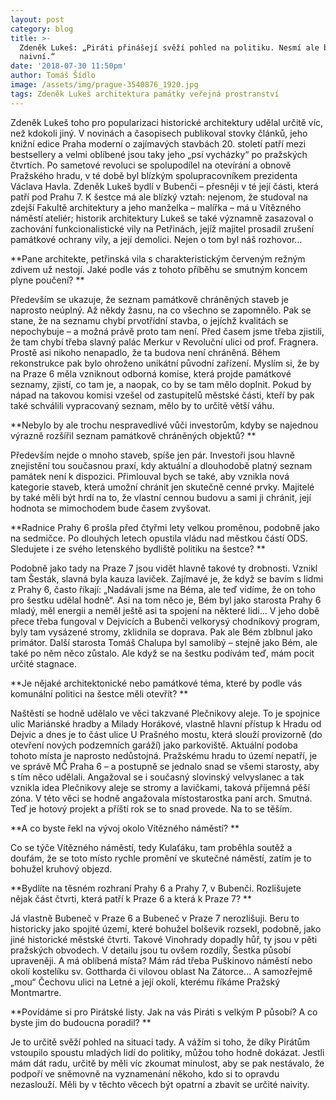 ```yaml
---
layout: post
category: blog
title: >-
  Zdeněk Lukeš: „Piráti přinášejí svěží pohled na politiku. Nesmí ale být
  naivní.“
date: '2018-07-30 11:50pm'
author: Tomáš Šídlo
image: /assets/img/prague-3540876_1920.jpg
tags: Zdeněk Lukeš architektura památky veřejná prostranství
---
```

Zdeněk Lukeš toho pro popularizaci historické architektury udělal určitě víc, než kdokoli jiný. V novinách a časopisech publikoval stovky článků, jeho knižní edice Praha moderní o zajímavých stavbách 20. století patří mezi bestsellery a velmi oblíbené jsou taky jeho „psí vycházky“ po pražských čtvrtích. Po sametové revoluci se spolupodílel na otevírání a obnově Pražského hradu, v té době byl blízkým spolupracovníkem prezidenta Václava Havla. Zdeněk Lukeš bydlí v Bubenči – přesněji v té její části, která patří pod Prahu 7. K šestce má ale blízký vztah: nejenom, že studoval na zdejší Fakultě architektury a jeho manželka – malířka – má u Vítězného náměstí ateliér; historik architektury Lukeš se také významně zasazoval o zachování funkcionalistické vily na Petřinách, jejíž majitel prosadil zrušení památkové ochrany vily, a její demolici. Nejen o tom byl náš rozhovor…

**Pane architekte, petřinská vila s charakteristickým červeným režným zdivem už nestojí. Jaké podle vás z tohoto příběhu se smutným koncem plyne poučení?
**

Především se ukazuje, že seznam památkově chráněných staveb je naprosto neúplný. Až někdy žasnu, na co všechno se zapomnělo. Pak se stane, že na seznamu chybí prvotřídní stavba, o jejíchž kvalitách se nepochybuje – a možná právě proto tam není.  Před časem jsme třeba zjistili, že tam chybí třeba slavný palác Merkur v Revoluční ulici od prof. Fragnera. Prostě asi nikoho nenapadlo, že ta budova není chráněná. Během rekonstrukce pak bylo ohroženo unikátní původní zařízení. Myslím si, že by na Praze 6 měla vzniknout odborná komise, která projde památkové seznamy, zjistí, co tam je, a naopak, co by se tam mělo doplnit. Pokud by nápad na takovou komisi vzešel od zastupitelů městské části, kteří by pak také schválili vypracovaný seznam, mělo by to určitě větší váhu.

**Nebylo by ale trochu nespravedlivé vůči investorům, kdyby se najednou výrazně rozšířil seznam památkově chráněných objektů?
**

Především nejde o mnoho staveb, spíše jen pár. Investoři jsou hlavně znejistění tou současnou praxí, kdy aktuální a dlouhodobě platný seznam památek není k dispozici. Přimlouval bych se také, aby vznikla nová kategorie staveb, která umožní chránit jen skutečně cenné prvky. Majitelé by také měli být hrdí na to, že vlastní cennou budovu a sami ji chránit, její hodnota se mimochodem bude časem zvyšovat.

**Radnice Prahy 6 prošla před čtyřmi lety velkou proměnou, podobně jako na sedmičce. Po dlouhých letech opustila vládu nad městkou částí ODS. Sledujete i ze svého letenského bydliště politiku na šestce? 
**

Podobně jako tady na Praze 7 jsou vidět hlavně takové ty drobnosti. Vznikl tam Šesták, slavná byla kauza laviček. Zajímavé je, že když se bavím s lidmi z Prahy 6, často říkají: „Nadávali jsme na Béma, ale teď vidíme, že on toho pro šestku udělal hodně“. Asi na tom něco je, Bém byl jako starosta Prahy 6 mladý, měl energii a neměl ještě asi ta spojení na některé lidi... V jeho době přece třeba fungoval v Dejvicích a Bubenči velkorysý chodníkový program, byly tam vysázené stromy, zklidnila se doprava. Pak ale Bém zblbnul jako primátor. Další starosta Tomáš Chalupa byl samolibý – stejně jako Bém, ale také po něm něco zůstalo. Ale když se na šestku podívám teď, mám pocit určité stagnace. 

**Je nějaké architektonické nebo památkové téma, které by podle vás komunální politici na šestce měli otevřít? 
**

Naštěstí se hodně udělalo ve věci takzvané Plečnikovy aleje. To je spojnice ulic Mariánské hradby a Milady Horákové, vlastně hlavní přístup k Hradu od Dejvic a dnes je to část ulice U Prašného mostu, která slouží provizorně (do otevření nových podzemních garáží) jako parkoviště. Aktuální podoba tohoto místa je naprosto nedůstojná. Pražskému hradu to území nepatří, je ve správě MČ Praha 6 – a postupně se jednalo snad se všemi starosty, aby s tím něco udělali. Angažoval se i současný slovinský velvyslanec a tak vznikla idea Plečnikovy aleje se stromy a lavičkami, taková příjemná pěší zóna. V této věci se hodně angažovala místostarostka paní arch. Smutná. Teď je hotový projekt a příští rok se to snad provede. Na to se těším.

**A co byste řekl na vývoj okolo Vítězného náměstí?
**

Co se týče Vítězného náměstí, tedy Kulaťáku, tam proběhla soutěž a doufám, že se toto místo rychle promění ve skutečné náměstí, zatím je to bohužel kruhový objezd.

**Bydlíte na těsném rozhraní Prahy 6 a Prahy 7, v Bubenči. Rozlišujete nějak část čtvrti, která patří k Praze 6 a která k Praze 7?
**

Já vlastně Bubeneč v Praze 6 a Bubeneč v Praze 7  nerozlišuji. Beru to historicky jako spojité území, které bohužel bolševik rozsekl, podobně, jako jiné historické městské čtvrti. Takové Vinohrady dopadly hůř, ty jsou v pěti pražských obvodech. V detailu jsou tu ovšem rozdíly, Šestka působí upraveněji. A má oblíbená místa? Mám rád třeba Puškinovo náměstí nebo okolí kostelíku sv. Gottharda či vilovou oblast Na Zátorce… A samozřejmě „mou“ Čechovu ulici na Letné a její okolí, kterému říkáme Pražský Montmartre.

**Povídáme si pro Pirátské listy. Jak na vás Piráti s velkým P působí? A co byste jim do budoucna poradil?
**

Je to určitě svěží pohled na situaci tady. A vážím si toho, že díky Pirátům vstoupilo spoustu mladých lidí do politiky, můžou toho hodně dokázat. Jestli mám dát radu, určitě by měli víc zkoumat minulost, aby se pak nestávalo, že podpoří ve sněmovně na vyznamenání někoho, kdo si to opravdu nezaslouží. Měli by v těchto věcech být opatrní a zbavit se určité naivity.
